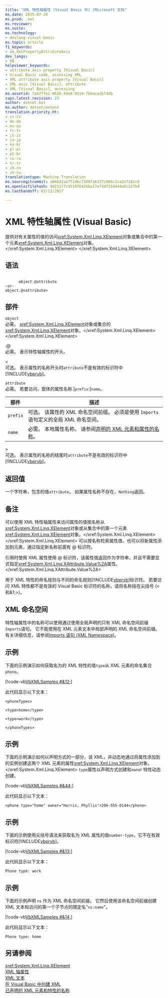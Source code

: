 ```yaml
---
title: "XML 特性轴属性 (Visual Basic 中) |Microsoft 文档"
ms.date: 2015-07-20
ms.prod: .net
ms.reviewer: 
ms.suite: 
ms.technology:
- devlang-visual-basic
ms.topic: article
f1_keywords:
- vb.XmlPropertyAttributeAxis
dev_langs:
- VB
helpviewer_keywords:
- attribute axis property [Visual Basic]
- Visual Basic code, accessing XML
- XML attribute axis property [Visual Basic]
- XML axis [Visual Basic], attribute
- XML [Visual Basic], accessing
ms.assetid: 7a4777e1-0618-4de9-9510-fb9ace2bf4db
caps.latest.revision: 23
author: dotnet-bot
ms.author: dotnetcontent
translation.priority.ht:
- cs-cz
- de-de
- es-es
- fr-fr
- it-it
- ja-jp
- ko-kr
- pl-pl
- pt-br
- ru-ru
- tr-tr
- zh-cn
- zh-tw
translationtype: Machine Translation
ms.sourcegitcommit: a06bd2a17f1d6c7308fa6337c866c1ca2e7281c0
ms.openlocfilehash: 94211f7c951976426ba17e73df214444a6c227b4
ms.lasthandoff: 03/13/2017

---
```

# <a name="xml-attribute-axis-property-visual-basic"></a>XML 特性轴属性 (Visual Basic)
提供对有关属性的值的访问<xref:System.Xml.Linq.XElement>对象或集合中的第一个元素<xref:System.Xml.Linq.XElement>对象。</xref:System.Xml.Linq.XElement> </xref:System.Xml.Linq.XElement>  
  
## <a name="syntax"></a>语法  
  
```  
  
      object.@attribute  
-or-  
object.@<attribute>  
```  
  
## <a name="parts"></a>部件  
 `object`  
 必需。 <xref:System.Xml.Linq.XElement>对象或集合的<xref:System.Xml.Linq.XElement>对象。</xref:System.Xml.Linq.XElement> </xref:System.Xml.Linq.XElement>  
  
 .@  
 必需。 表示特性轴属性的开头。  
  
 <  
 可选。 表示属性的名称开头时`attribute`不是有效的标识符中[!INCLUDE[vbprvb](../../../csharp/programming-guide/concepts/linq/includes/vbprvb_md.md)]。  
  
 `attribute`  
 必需。 若要访问，窗体的属性名称 [`prefix`:]`name`。  
  
|部件|描述|  
|----------|-----------------|  
|`prefix`|可选。 该属性的 XML 命名空间前缀。 必须是使用 `Imports` 语句定义的全局 XML 命名空间。|  
|`name`|必需。 本地属性名称。 请参阅[声明的 XML 元素和属性的名称](../../../visual-basic/programming-guide/language-features/xml/names-of-declared-xml-elements-and-attributes.md)。|  
  
 \>  
 可选。 表示属性的名称的结尾时`attribute`不是有效的标识符中[!INCLUDE[vbprvb](../../../csharp/programming-guide/concepts/linq/includes/vbprvb_md.md)]。  
  
## <a name="return-value"></a>返回值  
 一个字符串，包含的值`attribute`。 如果属性名称不存在，`Nothing`返回。  
  
## <a name="remarks"></a>备注  
 可以使用 XML 特性轴属性来访问属性的值按名称从<xref:System.Xml.Linq.XElement>对象或从集合中的第一个元素<xref:System.Xml.Linq.XElement>对象。</xref:System.Xml.Linq.XElement> </xref:System.Xml.Linq.XElement> 可以按名称检索属性值，也可以将新属性添加到元素，通过指定新名称前面有 @ 标识符。  
  
 引用时使用 XML 属性使用 @ 标识符，该属性值返回作为字符串，并且不需要显式指定<xref:System.Xml.Linq.XAttribute.Value%2A>属性。</xref:System.Xml.Linq.XAttribute.Value%2A>  
  
 用于 XML 特性的命名规则与不同的命名规则[!INCLUDE[vbprvb](../../../csharp/programming-guide/concepts/linq/includes/vbprvb_md.md)]标识符。 若要访问 XML 特性都不是有效的 Visual Basic 标识符的名称，请将名称括在尖括号 (\<和&1;>)。  
  
## <a name="xml-namespaces"></a>XML 命名空间  
 特性轴属性中的名称可以使用通过使用全局声明的只有 XML 命名空间前缀`Imports`语句。 它不能使用在 XML 元素文本中局部声明的 XML 命名空间前缀。 有关详细信息，请参阅[Imports 语句 (XML Namespace)](../../../visual-basic/language-reference/statements/imports-statement-xml-namespace.md)。  
  
## <a name="example"></a>示例  
 下面的示例演示如何获取名为的 XML 特性的值`type`从 XML 元素的命名集合`phone`。  
  
 [!code-vb[VbXMLSamples #&12;](../../../visual-basic/language-reference/operators/codesnippet/VisualBasic/xml-attribute-axis-property_1.vb)]  
  
 此代码显示以下文本：  
  
 `<phoneTypes>`  
  
 `<type>home</type>`  
  
 `<type>work</type>`  
  
 `</phoneTypes>`  
  
## <a name="example"></a>示例  
 下面的示例演示如何以声明方式的一部分，该 XML，并动态地通过将属性添加到的实例创建这两个 XML 元素的属性<xref:System.Xml.Linq.XElement>对象。</xref:System.Xml.Linq.XElement> `type`属性以声明方式创建和`owne`r 特性动态创建。  
  
 [!code-vb[VbXMLSamples #&44;](../../../visual-basic/language-reference/operators/codesnippet/VisualBasic/xml-attribute-axis-property_2.vb)]  
  
 此代码显示以下文本：  
  
```  
<phone type="home" owner="Harris, Phyllis">206-555-0144</phone>  
```  
  
## <a name="example"></a>示例  
 下面的示例使用尖括号语法来获取名为 XML 属性的值`number-type`，它不在有效标识符[!INCLUDE[vbprvb](../../../csharp/programming-guide/concepts/linq/includes/vbprvb_md.md)]。  
  
 [!code-vb[VbXMLSamples #&13;](../../../visual-basic/language-reference/operators/codesnippet/VisualBasic/xml-attribute-axis-property_3.vb)]  
  
 此代码显示以下文本：  
  
 `Phone type: work`  
  
## <a name="example"></a>示例  
 下面的示例声明 `ns` 作为 XML 命名空间前缀。 它然后使用该命名空间前缀创建 XML 文本和访问的第一个子节点的限定名"`ns:name`"。  
  
 [!code-vb[VbXMLSamples #&14;](../../../visual-basic/language-reference/operators/codesnippet/VisualBasic/xml-attribute-axis-property_4.vb)]  
  
 此代码显示以下文本：  
  
 `Phone type: home`  
  
## <a name="see-also"></a>另请参阅  
 <xref:System.Xml.Linq.XElement>   
 [XML 轴属性](../../../visual-basic/language-reference/xml-axis/xml-axis-properties.md)   
 [XML 文本](../../../visual-basic/language-reference/xml-literals/index.md)   
 [在 Visual Basic 中创建 XML](../../../visual-basic/programming-guide/language-features/xml/creating-xml.md)   
 [已声明的 XML 元素和特性的名称](../../../visual-basic/programming-guide/language-features/xml/names-of-declared-xml-elements-and-attributes.md)
